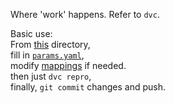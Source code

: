 Where 'work' happens.
Refer to `dvc`.


Basic use:
<br>
From [this](../) directory,
<br>
fill in [`params.yaml`](../params.yaml),
<br>
modify [mappings](../223p/) if needed.
<br>
then just `dvc repro`,
<br>
finally, `git commit` changes and push.

